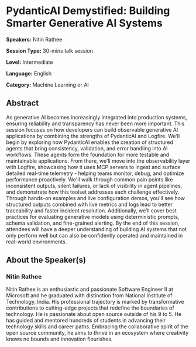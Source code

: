 # PydanticAI Demystified: Building Smarter Generative AI Systems

**Speakers:** Nitin Rathee

**Session Type:** 30-mins talk session

**Level:** Intermediate

**Language:** English

**Category:** Machine Learning or AI

## Abstract

As generative AI becomes increasingly integrated into production systems, ensuring reliability and transparency has never been more important. This session focuses on how developers can build observable generative AI applications by combining the strengths of PydanticAI and Logfire. We’ll begin by exploring how PydanticAI enables the creation of structured agents that bring consistency, validation, and error handling into AI workflows. These agents form the foundation for more testable and maintainable applications. From there, we’ll move into the observability layer with Logfire, showcasing how it uses MCP servers to ingest and surface detailed real-time telemetry - helping teams monitor, debug, and optimize performance proactively. We'll walk through common pain points like inconsistent outputs, silent failures, or lack of visibility in agent pipelines, and demonstrate how this toolset addresses each challenge effectively. Through hands-on examples and live configuration demos, you'll see how structured outputs combined with live metrics and logs lead to better traceability and faster incident resolution. Additionally, we’ll cover best practices for evaluating generative models using deterministic prompts, schema validation, and fine-grained alerting. By the end of this session, attendees will have a deeper understanding of building AI systems that not only perform well but can also be confidently operated and maintained in real-world environments.


## About the Speaker(s)

### Nitin Rathee

Nitin Rathee is an enthusiastic and passionate Software Engineer II at Microsoft and he graduated with distinction from National Institute of Technology, India. His professional trajectory is marked by transformative contributions to cutting-edge projects that redefine the boundaries of technology. He is passionate about open source outside of his 9 to 5. He has guided and mentored hundreds of students in advancing their technology skills and career paths. Embracing the collaborative spirit of the open source community, he aims to thrive in an ecosystem where creativity knows no bounds and innovation flourishes.
